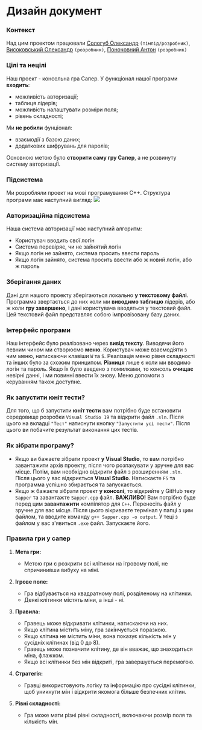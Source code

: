 # Дизайн документ
### Контекст

Над цим проектом працювали [Сологуб Олександр](https://github.com/AlehandroUA) `(тімлід/розробник)`, [Високовський Олександр](https://github.com/v-jester) `(розробник)`, [Поночовний Антон](https://github.com/ToxicAli3n) `(розробник)`
### Цілі та нецілі
Наш проект - консольна гра Cапер. У функціонал нашої програми **входить**:
- можливість авторизації;
- таблиця лідерів;
- можливість налаштувати розміри поля;
- рівень складності;

Ми **не робили** фунціонал:
- взаємодії з базою даних;
- додаткових шифрувань для паролів;

Основною метою було **створити саму гру Сапер**, а не розвинуту систему авторизації.
### Підсистема
Ми розробляли проект на мові програмування С++. Структура програми має наступний вигляд:
![](https://github.com/AlehandroUA/Sapper/sheme.png)
### Авторизаційна підсистема
Наша система авторизації має наступний алгоритм:
- Користувач вводить свої логін
- Система перевіряє, чи не зайнятий логін
- Якщо логін не зайнято, система просить ввести пароль
- Якщо логін зайнято, система просить ввести або ж новий логін, або ж пароль
### Зберігання даних
Дані для нашого проекту зберігаються локально **у текстовому файлі**. Программа звертається до них коли ми **виводимо таблицю** лідерів, або ж коли **гру завершено**, і дані користувача вводяться у текстовий файл. Цей текстовий файл представляє собою імпровізовану базу даних.
### Інтерфейс програми
Наш інтерфейс було реалізовано через **вивід тексту**. Виводячи його певним чином ми створюємо **меню**. Користувач може взаємодіяти з чим меню, натискаючи клавіши `W` та `S`. Реалізація меню рівня складності та інших було за схожим принципом. **Різниця** лише є коли ми вводимо логін та пароль. Якщо їх було введено з помилками, то консоль **очищає** невірні данні, і ми повинні ввести їх знову. Меню допомоги з керуванням також доступне.
### Як запустити юніт тести?
Для того, що б запустити **юніт тести** вам потрібно буде встановити середовище розробки `Visual Studio 19` та відкрити файл `.sln`. Після цього на вкладці `"Тест"` натиснути кнопку `"Запустити усі тести"`. Після цього ви побачите результат виконання цих тестів.
### Як зібрати програму?
- Якщо ви бажаєте зібрати проект  **у Visual Studio**, то вам потрібно завантажити архів проекту, після чого розпакувати у зручне для вас місце. Потім, вам необхідно відкрити файл з розширенням  `.sln`. Після цього у вас відкриється  **Visual Studio**. Натискаєте  `F5`  та программа успішно збирається та запускається.
-   Якщо ж бажаєте зібрати проект  **у консолі**, то відкрийте у GitHub теку  `Sapper`  та завантажте  `Sapper.cpp`  файл.  **ВАЖЛИВО!**  Вам потрібно буде перед цим  **завантажити**  компілятор для  `С++`. Перенесіть файл у зручне для вас місце. Після цього вікриваєте термінал у папці з цим файлом, та вводите команду  `g++ Sapper.cpp -o output`. У теці з файлом у вас з'явиться  `.exe`  файл. Запускаєте його.
### Правила гри у сапер
1.  **Мета гри:**

    -   Метою гри є розкрити всі клітинки на ігровому полі, не спричинивши вибуху на міні.
2.  **Ігрове поле:**

    -   Гра відбувається на квадратному полі, розділеному на клітинки.
    -   Деякі клітинки містять міни, а інші - ні.
3.  **Правила:**

    -   Гравець може відкривати клітинки, натискаючи на них.
    -   Якщо клітина містить міну, гра закінчується поразкою.
    -   Якщо клітина не містить міни, вона показує кількість мін у сусідніх клітинах (від 0 до 8).
    -   Гравець може позначити клітину, де він вважає, що знаходиться міна, флажком.
    -   Якщо всі клітинки без мін відкриті, гра завершується перемогою.
4.  **Стратегія:**

    -   Гравці використовують логіку та інформацію про сусідні клітинки, щоб уникнути мін і відкрити якомога більше безпечних клітин.
5.  **Рівні складності:**

    -   Гра може мати різні рівні складності, включаючи розмір поля та кількість мін.